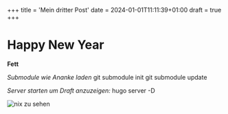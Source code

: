 +++
title = 'Mein dritter Post'
date = 2024-01-01T11:11:39+01:00
draft = true
+++
# Happy New Year

**Fett** 

*Submodule wie Ananke laden*
git submodule init
git submodule update

*Server starten um Draft anzuzeigen:*
hugo server -D

![nix zu sehen](/posts/Xmas-Tree-icon.png)


